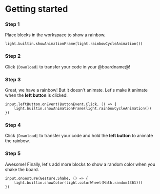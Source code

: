 # Getting started

### Step 1

Place blocks in the workspace to show a rainbow.

```blocks
light.builtin.showAnimationFrame(light.rainbowCycleAnimation())
```

### Step 2

Click ``|Download|`` to transfer your code in your @boardname@!

### Step 3

Great, we have a rainbow! But it doesn't animate.
Let's make it animate when the **left button** is clicked.

```block
input.leftButton.onEvent(ButtonEvent.Click, () => {
    light.builtin.showAnimationFrame(light.rainbowCycleAnimation())
})
```

### Step 4

Click ``|Download|`` to transfer your code
and hold the **left button** to animate the rainbow.

### Step 5

Awesome! Finally, let's add more blocks to show a random color when you shake the board.

```block
input.onGesture(Gesture.Shake, () => {
    light.builtin.showColor(light.colorWheel(Math.random(361)))
})
```
